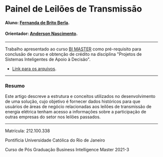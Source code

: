 # Painel de Leilões de Transmissão


#### Aluno: [Fernanda de Brito Berla](https://github.com/feberla).
#### Orientador: [Anderson Nascimento](https://github.com/insightds).

---

Trabalho apresentado ao curso [BI MASTER](https://ica.puc-rio.ai/bi-master) como pré-requisito para conclusão de curso e obtenção de crédito na disciplina "Projetos de Sistemas Inteligentes de Apoio à Decisão".


- [Link para os arquivos](https://github.com/feberla/bi_master). <!-- caso não aplicável, remover esta linha -->

---
### Resumo

<!-- trocar o texto abaixo pelo resumo do trabalho -->
Este artigo descreve a estrutura e conceitos utilizados no 
desenvolvimento de uma solução, cujo objetivo é fornecer dados históricos para 
que usuários de áreas de negócio relacionadas aos leilões de transmissão de 
energia elétrica tenham acesso a informações sobre a participação de outras 
empresas do setor nos leilões passados.

---

Matrícula: 212.100.338

Pontifícia Universidade Católica do Rio de Janeiro

Curso de Pós Graduação Business Intelligence Master 2021-3
